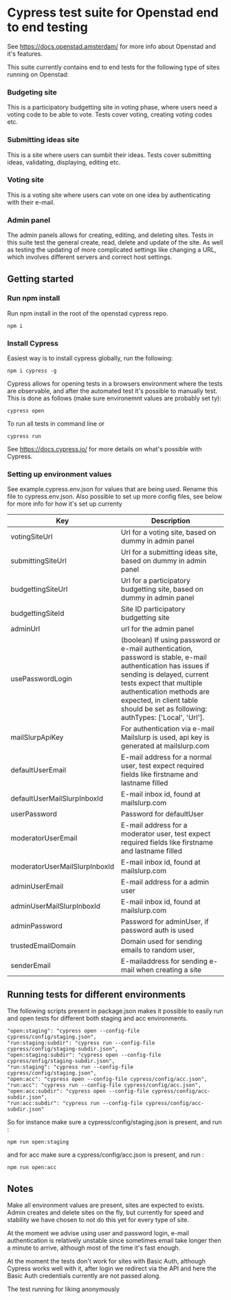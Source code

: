 # Cypress test suite for Openstad end to end testing

See https://docs.openstad.amsterdam/ for more info about Openstad and it's features.

This suite currently contains end to end tests for  the following type of sites running on Openstad:

### Budgeting site
This is a participatory budgetting site in voting phase, where users need a voting code to be able to vote.
Tests cover voting, creating voting codes etc.

### Submitting ideas site
This is a site where users can sumbit their ideas. Tests cover submitting ideas, validating, displaying, editing etc.

### Voting site
This is a voting site where users can vote on one idea by authenticating with their e-mail.

### Admin panel
The admin panels allows for creating, editing, and deleting sites. Tests in this suite test the general create, read, delete and update of the site.
As well as testing the updating of more complicated settings like changing a URL, which involves different servers and correct host settings.

## Getting started

### Run npm install

Run npm install in the root of the openstad cypress repo.
```
npm i
```

### Install Cypress
Easiest way is to install cypress globally, run the following:

```
npm i cypress -g
```

Cypress allows for opening tests in a browsers environment where the tests are observable, and after the automated test it's possible to manually test. This is done as follows (make sure environemnt values are probably set ty):

```
cypress open
```

To run all tests in command line or
```
cypress run
```

See https://docs.cypress.io/ for more details on what's possible with Cypress.

### Setting up environment values
See example.cypress.env.json for values that are being used. Rename this file to cypress.env.json. Also possible to set up more config files, see below for more info for how it's set up currenty

| Key  | Description |
|---|---|
| votingSiteUrl |  Url for a voting site, based on dummy in admin panel  |
| submittingSiteUrl  | Url for a submitting ideas site, based on dummy in admin panel   |
| budgettingSiteUrl  | Url for a participatory budgetting  site, based on dummy in admin panel    |
| budgettingSiteId  |  Site ID participatory budgetting  site  |
| adminUrl  | url for the admin panel |
| usePasswordLogin  | (boolean) If using password or e-mail authentication, password is stable, e-mail authentication has issues if sending is delayed, current tests expect that multiple authentication methods are expected, in client table should be set as following: authTypes: ['Local', 'Url']. |
| mailSlurpApiKey  | For authentication via e-mail Mailslurp is used, api key is generated at mailslurp.com  |
| defaultUserEmail  | E-mail address for a normal user, test expect required fields like firstname and lastname filled  |
| defaultUserMailSlurpInboxId  | E-mail inbox id, found at mailslurp.com  |
| userPassword  | Password for defaultUser
| moderatorUserEmail  |   E-mail address for a moderator user, test expect required fields like firstname and lastname filled  |
| moderatorUserMailSlurpInboxId  | E-mail inbox id, found at mailslurp.com |
| adminUserEmail  |  E-mail address for a admin user |
| adminUserMailSlurpInboxId  |  E-mail inbox id, found at mailslurp.com  |
| adminPassword  | Password for adminUser, if password auth is used   |
| trustedEmailDomain  | Domain used for sending emails to random user,   |
| senderEmail  | E-mailaddress for sending e-mail when creating a site  |



## Running tests for different environments

The following scripts present in package.json makes it possible to easily run and open tests for different both staging and acc environments.

```
"open:staging": "cypress open --config-file cypress/config/staging.json",
"run:staging:subdir": "cypress run --config-file cypress/config/staging-subdir.json",
"open:staging:subdir": "cypress open --config-file cypress/onfig/staging-subdir.json",
"run:staging": "cypress run --config-file cypress/config/staging.json",
"open:acc": "cypress open --config-file cypress/config/acc.json",
"run:acc": "cypress run --config-file cypress/config/acc.json",
"open:acc:subdir": "cypress open --config-file cypress/config/acc-subdir.json",
"run:acc:subdir": "cypress run --config-file cypress/config/acc-subdir.json"
```

So for instance make sure a cypress/config/staging.json is present, and run :
```
npm run open:staging
```
and for acc  make sure a cypress/config/acc.json is present, and run :
```
npm run open:acc
```


## Notes
Make all environment values  are present, sites are expected to exists. Admin creates and delete sites on the fly, but currently for speed and stability we have chosen to not do this yet for every type of site.

At the moment we advise using user and password login, e-mail authentication is relatively unstable since sometimes email take longer then a minute to arrive, although most of the time it's fast enough.

At the moment the tests don't work for sites with Basic Auth, although Cypress works well with it, after login we redirect via the API and here the Basic Auth credentials currently are not passed along.

The test running for liking anonymously
